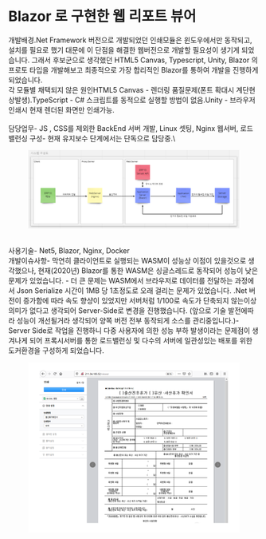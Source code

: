 # Blazor 로 구현한 웹 리포트 뷰어



개발배경.Net Framework 버전으로 개발되었던 인쇄모듈은 윈도우에서만 동작되고, 설치를 필요로 했기 대문에 이 단점을 해결한 웹버전으로 개발할 필요성이 생기게 되었습니다. 그래서 후보군으로 생각했던 HTML5 Canvas, Typescript, Unity, Blazor 의 프로토 타입을 개발해보고 최종적으로 가장 합리적인 Blazor를 통하여 개발을 진행하게 되었습니다. \
각 모듈별 채택되지 않은 원인HTML5 Canvas - 렌더링 품질문제(폰트 확대시 계단현상발생).TypeScript - C# 스크립트를 동적으로 실행할 방법이 없음.Unity - 브라우저 인쇄시 현재 렌더된 화면만 인쇄가능.\
\
담당업무- JS , CSS를 제외한 BackEnd 서버 개발, Linux 셋팅, Nginx 웹서버, 로드밸런싱 구성- 현재 유지보수 단계에서는 단독으로 담당중.\


<figure><img src="../../.gitbook/assets/image (2) (1) (1).png" alt=""><figcaption></figcaption></figure>

\
사용기술- Net5, Blazor, Nginx, Docker\
개발이슈사항- 막연히 클라이언트로 실행되는 WASM이 성능상 이점이 있을것으로 생각했으나, 현재(2020년) Blazor를 통한 WASM은 싱글스레드로 동작되어 성능이 낮은 문제가 있었습니다. - 더 큰 문제는 WASM에서 브라우저로 데이터를 전달하는 과정에서 Json Serialize 시간이 1MB 당 1초정도로 오래 걸리는 문제가 있었습니다. .Net 버전이 증가함에 따라 속도 향샹이 있었지만 서버처럼 1/100로 속도가 단축되지 않는이상 의미가 없다고 생각되어 Server-Side로 변경을 진행했습니다.    (앞으로 기술 발전에따라 성능이 개선될거라 생각되어 양쪽 버전 전부 동작되게 소스를 관리중입니다.)- Server Side로 작업을 진행하니 다중 사용자에 의한 성능 부하 발생이라는 문제점이 생겨나게 되어 프록시서버를 통한 로드밸런싱 및 다수의 서버에 일관성있는 배포를 위한 도커환경을 구성하게 되었습니다.&#x20;

<figure><img src="../../.gitbook/assets/image (1) (1) (1) (1).png" alt=""><figcaption></figcaption></figure>
